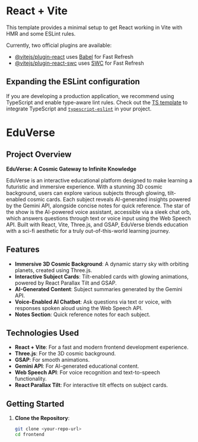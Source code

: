 # React + Vite

This template provides a minimal setup to get React working in Vite with HMR and some ESLint rules.

Currently, two official plugins are available:

- [@vitejs/plugin-react](https://github.com/vitejs/vite-plugin-react/blob/main/packages/plugin-react/README.md) uses [Babel](https://babeljs.io/) for Fast Refresh
- [@vitejs/plugin-react-swc](https://github.com/vitejs/vite-plugin-react-swc) uses [SWC](https://swc.rs/) for Fast Refresh

## Expanding the ESLint configuration

If you are developing a production application, we recommend using TypeScript and enable type-aware lint rules. Check out the [TS template](https://github.com/vitejs/vite/tree/main/packages/create-vite/template-react-ts) to integrate TypeScript and [`typescript-eslint`](https://typescript-eslint.io) in your project.
# EduVerse

## Project Overview

**EduVerse: A Cosmic Gateway to Infinite Knowledge**

EduVerse is an interactive educational platform designed to make learning a futuristic and immersive experience. With a stunning 3D cosmic background, users can explore various subjects through glowing, tilt-enabled cosmic cards. Each subject reveals AI-generated insights powered by the Gemini API, alongside concise notes for quick reference. The star of the show is the AI-powered voice assistant, accessible via a sleek chat orb, which answers questions through text or voice input using the Web Speech API. Built with React, Vite, Three.js, and GSAP, EduVerse blends education with a sci-fi aesthetic for a truly out-of-this-world learning journey.

## Features

- **Immersive 3D Cosmic Background**: A dynamic starry sky with orbiting planets, created using Three.js.
- **Interactive Subject Cards**: Tilt-enabled cards with glowing animations, powered by React Parallax Tilt and GSAP.
- **AI-Generated Content**: Subject summaries generated by the Gemini API.
- **Voice-Enabled AI Chatbot**: Ask questions via text or voice, with responses spoken aloud using the Web Speech API.
- **Notes Section**: Quick reference notes for each subject.

## Technologies Used

- **React + Vite**: For a fast and modern frontend development experience.
- **Three.js**: For the 3D cosmic background.
- **GSAP**: For smooth animations.
- **Gemini API**: For AI-generated educational content.
- **Web Speech API**: For voice recognition and text-to-speech functionality.
- **React Parallax Tilt**: For interactive tilt effects on subject cards.

## Getting Started

1. **Clone the Repository**:
   ```bash
   git clone <your-repo-url>
   cd frontend
